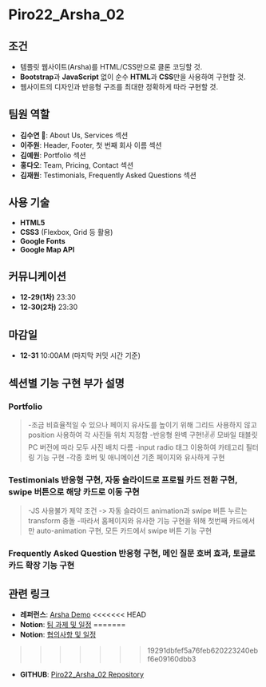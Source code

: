# Piro22_Arsha_02

## 조건

- 템플릿 웹사이트(Arsha)를 HTML/CSS만으로 클론 코딩할 것.
- **Bootstrap**과 **JavaScript** 없이 순수 **HTML**과 **CSS**만을 사용하여 구현할 것.
- 웹사이트의 디자인과 반응형 구조를 최대한 정확하게 따라 구현할 것.

## 팀원 역할

- **김수연 👑**: About Us, Services 섹션
- **이주원**: Header, Footer, 첫 번째 회사 이름 섹션
- **김예원**: Portfolio 섹션
- **홍다오**: Team, Pricing, Contact 섹션
- **김재원**: Testimonials, Frequently Asked Questions 섹션

## 사용 기술

- **HTML5**
- **CSS3** (Flexbox, Grid 등 활용)
- **Google Fonts**
- **Google Map API**

## 커뮤니케이션

- **12-29(1차)** 23:30
- **12-30(2차)** 23:30

## 마감일

- **12-31** 10:00AM (마지막 커밋 시간 기준)

## 섹션별 기능 구현 부가 설명

### Portfolio
>	-조금 비효율적일 수 있으나 페이지 유사도를 높이기 위해 그리드 사용하지 않고 position 사용하여 각 사진들 위치 지정함
>	-반응형 완벽 구현!✌✌ 모바일 태블릿 PC 버전에 따라 모두 사진 배치 다름
> -input radio 태그 이용하여 카테고리 필터링 기능 구현
> -각종 호버 및 애니메이션 기존 페이지와 유사하게 구현

### Testimonials 반응형 구현, 자동 슬라이드로 프로필 카드 전환 구현, swipe 버튼으로 해당 카드로 이동 구현
>	 -JS 사용불가 제약 조건 -> 자동 슬라이드 animation과 swipe 버튼 누르는 transform 충돌
>	 -따라서 홈페이지와 유사한 기능 구현을 위해 첫번째 카드에서만 auto-animation 구현, 모든 카드에서 swipe 버튼 기능 구현

### Frequently Asked Question 반응형 구현, 메인 질문 호버 효과, 토글로 카드 확장 기능 구현



## 관련 링크

- **레퍼런스**: [Arsha Demo](https://bootstrapmade.com/demo/Arsha/)
<<<<<<< HEAD
- **Notion**: [팀 과제 및 일정](https://www.notion.so/16a4042295a980508548f69608b45b1d?pvs=21)
=======
- **Notion**: [협의사항 및 일정](https://www.notion.so/16a4042295a980508548f69608b45b1d?pvs=21)
>>>>>>> 19291dbfef5a76feb620223240ebf6e09160dbb3
- **GITHUB**: [Piro22_Arsha_02 Repository](https://github.com/Pirogramming-22/Piro22_Arsha_02)
